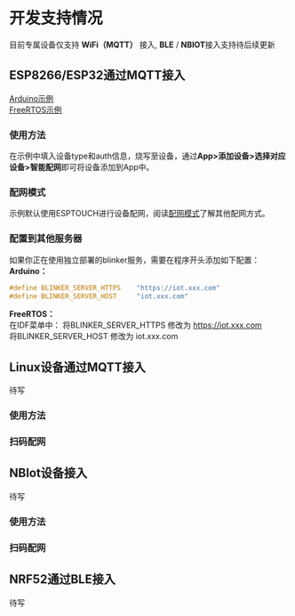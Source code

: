 # 开发支持情况
目前专属设备仅支持 **WiFi（MQTT）** 接入, **BLE** / **NBIOT**接入支持待后续更新  

## ESP8266/ESP32通过MQTT接入  

[Arduino示例](https://github.com/blinker-iot/blinker-library/blob/master/examples/Blinker_PRO/Blinker_PRO_ESP/Blinker_PRO_ESP.ino)  
[FreeRTOS示例](https://github.com/blinker-iot/blinker-esp-idf/tree/master/ESP8266/examples/Blinker_PRO_ESP/Hello_WiFi)  
### 使用方法  
在示例中填入设备type和auth信息，烧写至设备，通过**App>添加设备>选择对应设备>智能配网**即可将设备添加到App中。
### 配网模式  
示例默认使用ESPTOUCH进行设备配网，阅读[配网模式](https://diandeng.tech/doc/config-mode)了解其他配网方式。  

### 配置到其他服务器  
如果你正在使用独立部署的blinker服务，需要在程序开头添加如下配置：  
**Arduino：**  
```c++
#define BLINKER_SERVER_HTTPS    "https://iot.xxx.com"
#define BLINKER_SERVER_HOST     "iot.xxx.com"
```
**FreeRTOS：**  
在IDF菜单中：
将BLINKER_SERVER_HTTPS 修改为 https://iot.xxx.com  
将BLINKER_SERVER_HOST 修改为 iot.xxx.com  

## Linux设备通过MQTT接入  
待写

### 使用方法  

### 扫码配网   

## NBIot设备接入  
待写
### 使用方法  

### 扫码配网   

## NRF52通过BLE接入  
待写
